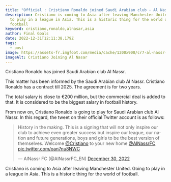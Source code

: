 ```yaml
---
title: "Official : Cristiano Ronaldo joined Saudi Arabian club - Al Nassr"
description: Cristiano is coming to Asia after leaving Manchester United. Going
  to play in a league in Asia. This is a historic thing for the world of
  football
keyword: cristiano,ronaldo,alnasar,asia
author: Final Goals
date: 2022-12-31T12:11:38.179Z
tags:
  - post
image: https://assets-fr.imgfoot.com/media/cache/1200x900/cr7-al-nassr-img1.jpg
imageAlt: Cristiano Joining Al Nasar
---
```

Cristiano Ronaldo has joined Saudi Arabian club Al Nassr.

This matter has been informed by the Saudi Arabian club Al Nassr. Cristiano Ronaldo has a contract till 2025. The agreement is for two years.

The total salary is close to €200 million, but the commercial deal is added to that. It is considered to be the biggest salary in football history.

From now on, Cristiano Ronaldo is going to play for Saudi Arabian club Al Nassr. In this regard, the tweet on their official Twitter account is as follows:

<blockquote class="twitter-tweet"><p lang="en" dir="ltr">History in the making. This is a signing that will not only inspire our club to achieve even greater success but inspire our league, our nation and future generations, boys and girls to be the best version of themselves. Welcome <a href="https://twitter.com/Cristiano?ref_src=twsrc%5Etfw">@Cristiano</a> to your new home <a href="https://twitter.com/AlNassrFC?ref_src=twsrc%5Etfw">@AlNassrFC</a> <a href="https://t.co/oan7nu8NWC">pic.twitter.com/oan7nu8NWC</a></p>&mdash; AlNassr FC (@AlNassrFC_EN) <a href="https://twitter.com/AlNassrFC_EN/status/1608935670520909825?ref_src=twsrc%5Etfw">December 30, 2022</a></blockquote> <script async src="https://platform.twitter.com/widgets.js" charset="utf-8"></script>

Cristiano is coming to Asia after leaving Manchester United. Going to play in a league in Asia. This is a historic thing for the world of football.